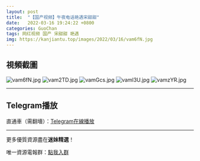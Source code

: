 ```yaml
---
layout: post
title:  "【国产视频】午夜电话艳遇宋甜甜"
date:   2022-03-16 19:24:22 +0800
categories: GuoChan
tags: 网红视频 国产 宋甜甜 艳遇
img: https://kanjiantu.top/images/2022/03/16/vam6fN.jpg
---
```



## 視頻截圖

![vam6fN.jpg](https://kanjiantu.top/images/2022/03/16/vam6fN.jpg)
![vam2TD.jpg](https://kanjiantu.top/images/2022/03/16/vam2TD.jpg)
![vamGcs.jpg](https://kanjiantu.top/images/2022/03/16/vamGcs.jpg)
![vaml3U.jpg](https://kanjiantu.top/images/2022/03/16/vaml3U.jpg)
![vamzYR.jpg](https://kanjiantu.top/images/2022/03/16/vamzYR.jpg)

* * *
## Telegram播放

直通車（需翻墻）：[Telegram在線播放](https://t.me/mimeijingxuan/83)

* * *
更多優質資源盡在**迷妹精選**！

唯一資源電報群：[點我入群](https://t.me/mimeijingxuan)


